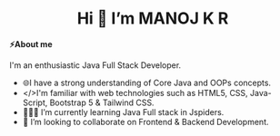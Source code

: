 <center><h1>Hi 👋 I’m MANOJ K R</h1></center>

**⚡About me**

I'm an enthusiastic Java Full Stack Developer.

- 🌐I have a strong understanding of Core Java and OOPs concepts.
- </>I'm familiar with web technologies such as HTML5, CSS, Java-Script, Bootstrap 5 & Tailwind CSS.
- 👩🏻‍💻 I’m currently learning Java Full stack in Jspiders.
- 👯 I’m looking to collaborate on Frontend & Backend Development.
